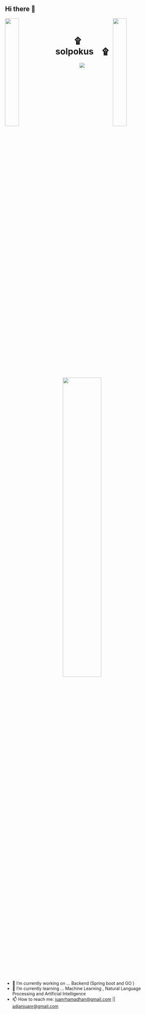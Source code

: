## Hi there 👋

<img align="left" src="https://user-images.githubusercontent.com/65187002/144930161-2f783401-8d27-4fdf-a2f7-cc0ba32f1f1f.gif" width="30%" style="display:inline;"><img align="right" src="https://user-images.githubusercontent.com/65187002/144930161-2f783401-8d27-4fdf-a2f7-cc0ba32f1f1f.gif" width="30%" style="display:inline;">
<br>
<p align="center">
    <h1 align="center">۩&emsp;solpokus&emsp;۩</h1>
</p>
<p align="center">
    <img src="https://readme-typing-svg.herokuapp.com/?lines=Halo;Welcome+to+my+profile!;Hope+you+enjoy+look+around!&font=Fira%20Code&color=%23D62F79&center=true&width=350&height=50">
</p>
<br>

<p align="center">
    <a href="https://github.com/solpokus"><img width="50%" src="https://github-readme-stats.vercel.app/api/top-langs/?username=solpokus&theme=dark&hide=html,css,cmake&layout=compact&langs_count=4&bg_color=101010&hide_title=true"></a>
</p>

- 🔭 I’m currently working on ... Backend (Spring boot and GO )
- 🌱 I’m currently learning ... Machine Learning , Natural Language Processing and Artificial Intelligence
- 📫 How to reach me: juanrhamadhan@gmail.com || adianjuanr@gmail.com

<!--
**solpokus/solpokus** is a ✨ _special_ ✨ repository because its `README.md` (this file) appears on your GitHub profile.

Here are some ideas to get you started:

- 🔭 I’m currently working on ...
- 🌱 I’m currently learning ...
- 👯 I’m looking to collaborate on ...
- 🤔 I’m looking for help with ...
- 💬 Ask me about ...
- 📫 How to reach me: ...
- 😄 Pronouns: ...
- ⚡ Fun fact: ...
-->
